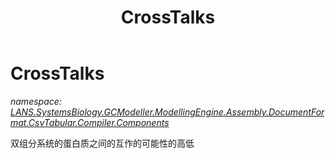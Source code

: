 ﻿---
title: CrossTalks
---

# CrossTalks
_namespace: [LANS.SystemsBiology.GCModeller.ModellingEngine.Assembly.DocumentFormat.CsvTabular.Compiler.Components](N-LANS.SystemsBiology.GCModeller.ModellingEngine.Assembly.DocumentFormat.CsvTabular.Compiler.Components.html)_

双组分系统的蛋白质之间的互作的可能性的高低




